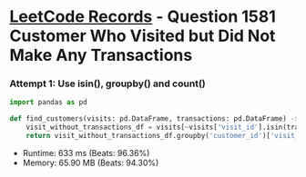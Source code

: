 # [LeetCode Records](../../README.md) - Question 1581 Customer Who Visited but Did Not Make Any Transactions

### Attempt 1: Use isin(), groupby() and count()
```py
import pandas as pd

def find_customers(visits: pd.DataFrame, transactions: pd.DataFrame) -> pd.DataFrame:
    visit_without_transactions_df = visits[~visits['visit_id'].isin(transactions['visit_id'])]
    return visit_without_transactions_df.groupby('customer_id')['visit_id'].count().rename('count_no_trans').reset_index()
```
- Runtime: 633 ms (Beats: 96.36%)
- Memory: 65.90 MB (Beats: 94.30%)

<br>
